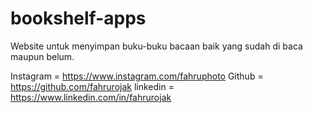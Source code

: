 # bookshelf-apps
Website untuk menyimpan buku-buku bacaan baik yang sudah di baca maupun belum.

Instagram = https://www.instagram.com/fahruphoto
Github = https://github.com/fahrurojak
linkedin = https://www.linkedin.com/in/fahrurojak